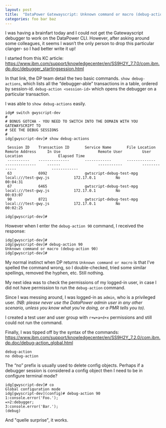 ```yaml
---
layout: post
title:  "DataPower Gatewayscript: Unknown command or macro (debug-action)"
categories: foo bar baz
---
```

I was having a brainfart today and I could not get the Gatewayscript debugger to work on the DataPower CLI. However, after asking around some colleagues, it seems I wasn’t the only person to drop this particular clanger- so I had better write it up!

I started from this KC article:
https://www.ibm.com/support/knowledgecenter/en/SS9H2Y_7.7.0/com.ibm.dp.doc/debugger_startingsession.html

In that link, the DP team detail the two basic commands.
`show debug-actions`, which lists all the “debugger-able” transactions in a table, ordered by session-id.
`debug-action <session-id>` which opens the debugger on a particular transaction.

I was able to `show debug-actions` easily.

```
idg# switch gwyscript-dev
#
# BONUS GOTCHA - YOU NEED TO SWITCH INTO THE DOMAIN WITH YOU GATEWAYSCRIPT TO
# SEE THE DEBUG SESSIONS
#
idg[gwyscript-dev]# show debug-actions

 Session ID    Transaction ID       Service Name       File Location                  Remote Address     In Use                 Remote User         User Location                Elapsed Time
 ----------    --------------       ------------       -------------                  --------------     ------                 -----------         -------------                ------------
 63            6992                 gwtscript-debug-test-mpg local:///test-gwy.js           172.17.0.1         No                                                                      00:04:31
 67            6465                 gwtscript-debug-test-mpg local:///test-gwy.js           172.17.0.1         No                                                                      00:03:07
 90            8721                 gwtscript-debug-test-mpg local:///test-gwy.js           172.17.0.1         No                                                                      00:02:25

idg[gwyscript-dev]#
```

However when I enter the `debug-action 90` command, I received the response:
```
idg[gwyscript-dev]#
idg[gwyscript-dev]# debug-action 90
Unknown command or macro (debug-action 90)
idg[gwyscript-dev]#
```

My normal instinct when DP returns `Unknown command or macro` is that I’ve spelled the command wrong, so I double-checked, tried some similar spellings, removed the hyphen, etc. Still nothing.

My next idea was to check the permissions of my logged-in user, in case I did not have permission to run the `debug-action` command.

Since I was messing around, I was logged-in as `admin`, who is a privileged user. _(NB: please never use the DataPower admin user in any other scenario, unless you know what you're doing, or a PMR tells you to)._

I created a test user and user group with `r+w+a+d+x` permissions and still could not run the command.

Finally, I was tipped off by the syntax of the commands:
https://www.ibm.com/support/knowledgecenter/en/SS9H2Y_7.2.0/com.ibm.dp.doc/debug-action_global.html
```
debug-action
no debug-action
```
The “no” prefix is usually used to delete config objects. Perhaps if a debugger session is considered a config object then I need to be in configure terminal mode?

```
idg[gwyscript-dev]# co
Global configuration mode
idg[gwyscript-dev](config)# debug-action 90
1:console.error('Foo.');
=>2:debugger;
3:console.error('Bar.');
(debug)
```

And "quelle surprise", it works.
